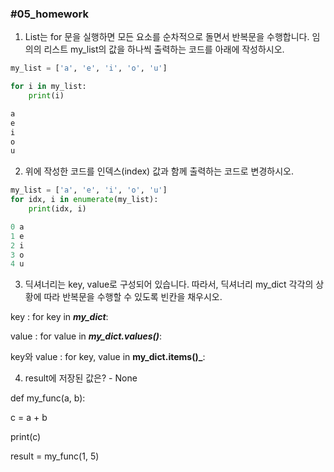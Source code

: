 ### \#05_homework

1. List는 for 문을 실행하면 모든 요소를 순차적으로 돌면서 반복문을 수행합니다. 임의의 리스트 my_list의 값을 하나씩 출력하는 코드를 아래에 작성하시오.

```python
my_list = ['a', 'e', 'i', 'o', 'u']

for i in my_list:
    print(i)
```

```python
a
e
i
o
u
```

2. 위에 작성한 코드를 인덱스(index) 값과 함께 출력하는 코드로 변경하시오.

```python
my_list = ['a', 'e', 'i', 'o', 'u']
for idx, i in enumerate(my_list):
    print(idx, i)
```

```python
0 a
1 e
2 i
3 o
4 u
```

3. 딕셔너리는 key, value로 구성되어 있습니다. 따라서, 딕셔너리 my_dict 각각의 상 황에 따라 반복문을 수행할 수 있도록 빈칸을 채우시오.

key : for key in **_my_dict_**:

value : for value in **_my_dict.values()_**:

key와 value : for key, value in **my_dict.items()_**:



4. result에 저장된 값은?  - None

def my_func(a, b):

c = a + b

print(c)

result = my_func(1, 5)